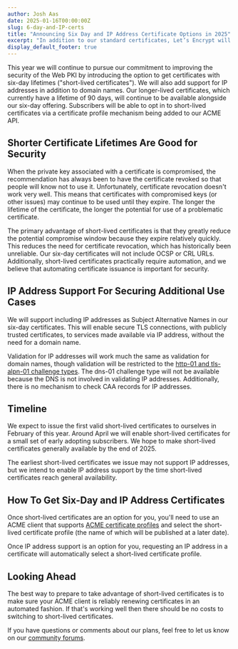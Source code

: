 ```yaml
---
author: Josh Aas
date: 2025-01-16T00:00:00Z
slug: 6-day-and-IP-certs
title: "Announcing Six Day and IP Address Certificate Options in 2025"
excerpt: "In addition to our standard certificates, Let’s Encrypt will introduce new short-lived certificates to improve security and agility for the Web PKI."
display_default_footer: true
---
```


This year we will continue to pursue our commitment to improving the security of the Web PKI by introducing the option to get certificates with six-day lifetimes ("short-lived certificates"). We will also add support for IP addresses in addition to domain names. Our longer-lived certificates, which currently have a lifetime of 90 days, will continue to be available alongside our six-day offering. Subscribers will be able to opt in to short-lived certificates via a certificate profile mechanism being added to our ACME API.

## Shorter Certificate Lifetimes Are Good for Security

When the private key associated with a certificate is compromised, the recommendation has always been to have the certificate revoked so that people will know not to use it. Unfortunately, certificate revocation doesn't work very well. This means that certificates with compromised keys (or other issues) may continue to be used until they expire. The longer the lifetime of the certificate, the longer the potential for use of a problematic certificate.

The primary advantage of short-lived certificates is that they greatly reduce the potential compromise window because they expire relatively quickly. This reduces the need for certificate revocation, which has historically been unreliable. Our six-day certificates will not include OCSP or CRL URLs. Additionally, short-lived certificates practically require automation, and we believe that automating certificate issuance is important for security.

## IP Address Support For Securing Additional Use Cases

We will support including IP addresses as Subject Alternative Names in our six-day certificates. This will enable secure TLS connections, with publicly trusted certificates, to services made available via IP address, without the need for a domain name.

Validation for IP addresses will work much the same as validation for domain names, though validation will be restricted to the [http-01 and tls-alpn-01 challenge types](https://letsencrypt.org/docs/challenge-types/). The dns-01 challenge type will not be available because the DNS is not involved in validating IP addresses. Additionally, there is no mechanism to check CAA records for IP addresses.

## Timeline

We expect to issue the first valid short-lived certificates to ourselves in February of this year. Around April we will enable short-lived certificates for a small set of early adopting subscribers. We hope to make short-lived certificates generally available by the end of 2025.

The earliest short-lived certificates we issue may not support IP addresses, but we intend to enable IP address support by the time short-lived certificates reach general availability.

## How To Get Six-Day and IP Address Certificates

Once short-lived certificates are an option for you, you'll need to use an ACME client that supports [ACME certificate profiles](https://letsencrypt.org/2025/01/09/acme-profiles/) and select the short-lived certificate profile (the name of which will be published at a later date).

Once IP address support is an option for you, requesting an IP address in a certificate will automatically select a short-lived certificate profile.

## Looking Ahead

The best way to prepare to take advantage of short-lived certificates is to make sure your ACME client is reliably renewing certificates in an automated fashion. If that's working well then there should be no costs to switching to short-lived certificates.

If you have questions or comments about our plans, feel free to let us know on our [community forums](https://community.letsencrypt.org/t/questions-regarding-announcing-six-day-and-ip-address-certificate-options-in-2025/232043).